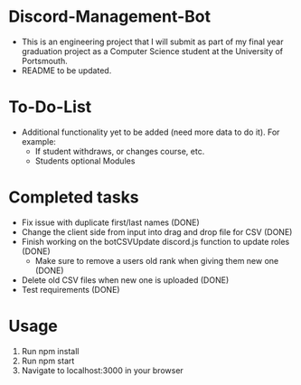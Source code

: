 # Discord-Management-Bot

- This is an engineering project that I will submit as part of my final year graduation project as a Computer Science student at the University of Portsmouth.
- README to be updated.

# To-Do-List

- Additional functionality yet to be added (need more data to do it). For example:
  - If student withdraws, or changes course, etc.
  - Students optional Modules

# Completed tasks

- Fix issue with duplicate first/last names (DONE)
- Change the client side from input into drag and drop file for CSV (DONE)
- Finish working on the botCSVUpdate discord.js function to update roles (DONE)
  - Make sure to remove a users old rank when giving them new one (DONE)
- Delete old CSV files when new one is uploaded (DONE)
- Test requirements (DONE)

# Usage
1) Run npm install
2) Run npm start
3) Navigate to localhost:3000 in your browser

